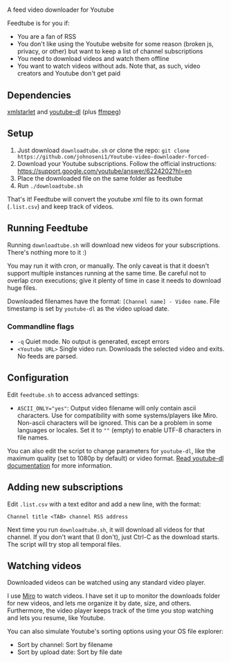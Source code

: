 # 
A feed video downloader for Youtube

Feedtube is for you if:

- You are a fan of RSS
- You don't like using the Youtube website for some reason (broken js, privacy, or other) but want to keep a list of channel subscriptions
- You need to download videos and watch them offline
- You want to watch videos without ads. Note that, as such, video creators and Youtube don't get paid


## Dependencies

[xmlstarlet](http://xmlstar.sourceforge.net) and [youtube-dl](https://github.com/rg3/youtube-dl/) (plus [ffmpeg](http://ffmpeg.org))


## Setup

1. Just download `downloadtube.sh` or clone the repo: `git clone https://github.com/johnoseni1/Youtube-video-downloader-forced-`
2. Download your Youtube subscriptions. Follow the official instructions: https://support.google.com/youtube/answer/6224202?hl=en
3. Place the downloaded file on the same folder as feedtube
4. Run `./downloadtube.sh`

That's it! Feedtube will convert the youtube xml file to its own format (`.list.csv`) and keep track of videos.


## Running Feedtube

Running `downloadtube.sh` will download new videos for your subscriptions. There's nothing more to it :)

You may run it with cron, or manually. The only caveat is that it doesn't support multiple instances running at the same time. Be careful not to overlap cron executions; give it plenty of time in case it needs to download huge files.

Downloaded filenames have the format: `[Channel name] - Video name`. File timestamp is set by `youtube-dl` as the video upload date.

### Commandline flags

- `-q` Quiet mode. No output is generated, except errors
- `<Youtube URL>` Single video run. Downloads the selected video and exits. No feeds are parsed.

## Configuration

Edit `feedtube.sh` to access advanced settings:

- `ASCII_ONLY="yes"`: Output video filename will only contain ascii characters. Use for compatibility with some systems/players like Miro. Non-ascii characters will be ignored. This can be a problem in some languages or locales. Set it to `""` (empty) to enable UTF-8 characters in file names.

You can also edit the script to change parameters for `youtube-dl`, like the maximum quality (set to 1080p by default) or video format. [Read youtube-dl documentation](https://github.com/rg3/youtube-dl/blob/master/README.md#readme) for more information.


## Adding new subscriptions

Edit `.list.csv` with a text editor and add a new line, with the format:

`Channel title <TAB> channel RSS address`

 Next time you run `downloadtube.sh`, it will download all videos for that channel. If you don't want that (I don't), just Ctrl-C as the download starts. The script will try stop all temporal files.


## Watching videos

Downloaded videos can be watched using any standard video player.

I use [Miro](http://www.getmiro.com) to watch videos. I have set it up to monitor the downloads folder for new videos, and lets me organize it by date, size, and others. 
Furthermore, the video player keeps track of the time you stop watching and lets you resume, like Youtube.

You can also simulate Youtube's sorting options using your OS file explorer:

- Sort by channel: Sort by filename
- Sort by upload date: Sort by file date


